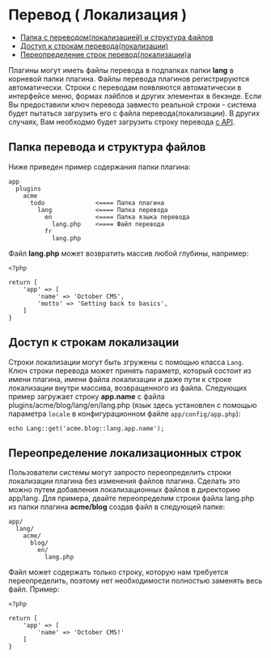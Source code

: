 # Перевод ( Локализация )

- [Папка с переводом(локализацией) и структура файлов](#file-structure)
- [Доступ к строкам перевода(локализации)](#accessing-strings)
- [Переопределение строк перевод(локализации)а](#overriding)

Плагины могут иметь файлы перевода в подпапках папки **lang** в корневой папки плагина. Файлы перевода плагинов регистрируются автоматически. Строки с переводам появляются автоматически в интерфейсе меню, формах лэйблов и других элементах в бекэнде. Если Вы предоставили ключ перевода завместо реальной строки - система будет пытаться загрузить его с файла перевода(локализации). В других случаях, Вам необходмо будет загрузить строку перевода [с API](#accessing-strings). 

## <a name="file-structure" class="anchor" href="#file-structure"></a> Папка перевода и структура файлов

Ниже приведен пример содержания папки плагина:

    app
      plugins
        acme
          todo              <==== Папка плагина
            lang            <==== Папка перевода
              en            <==== Папка языка перевода
                lang.php    <==== Файл перевода
              fr
                lang.php


Файл **lang.php** может возвратить массив любой глубины, например:

    <?php

    return [
        'app' => [
            'name' => 'October CMS',
            'motto' => 'Getting back to basics',
        ]
    }

## <a name="accessing-strings" class="anchor" href="#accessing-strings"></a> Доступ к строкам локализации

Строки локализации могут быть згружены с помощью класса `Lang`.  Ключ строки перевода может принять параметр, который состоит из имени плагина, имени файла локализации и даже пути к строке локализации внутри массива, возвращенного из файла. Следующих пример загружает строку **app.name** с файла plugins/acme/blog/lang/en/lang.php (язык здесь установлен с помощью параметра `locale` в конфигурационном файле `app/config/app.php`):

    echo Lang::get('acme.blog::lang.app.name');

## <a name="overriding" class="anchor" href="#overriding"></a> Переопределение локализационных строк

Пользователи системы могут запросто переопределить строки локализации плагина без изменения файлов плагина. Сделать это можно путем добавления локализационных файлов в директорию app/lang. Для примера, двайте переопределим строки файла lang.php из папки плагина **acme/blog** создав файл в следующей папке:

    app/
      lang/
        acme/
          blog/
            en/
              lang.php

Файл может содержать только строку, которую нам требуется переопределить, поэтому нет необходимости полностью заменять весь файл. Пример:

    <?php

    return [
        'app' => [
            'name' => 'October CMS!'
        ]
    }
